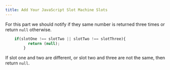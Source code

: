 ```yaml
---
title: Add Your JavaScript Slot Machine Slots
---
```

For this part we should notify if they same number is returned three times or return `null` otherwise.
```javascript
    if(slotOne !== slotTwo || slotTwo !== slotThree){
          return (null);
        }
```
If slot one and two are different, or slot two and three are not the same, then return `null`.